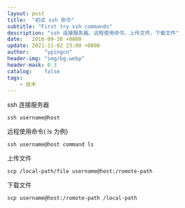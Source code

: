 ```yaml
---
layout: post
title:  "初试 ssh 命令"
subtitle: "First try ssh commands"
description: "ssh 连接服务器、远程使用命令、上传文件、下载文件"
date:   2016-09-30 +0800
update: 2021-11-02 23:00 +0800
author:     "ypingcn"
header-img: "img/bg.webp"
header-mask: 0.3
catalog:    false
tags:
    - 技术
---
```


ssh 连接服务器

```
ssh username@host
```

远程使用命令( ls 为例)

```
ssh username@host command ls
```

上传文件

```
scp /local-path/file username@host:/romote-path
```

下载文件

```
scp username@host:/romote-path /local-path
```

